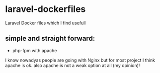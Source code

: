 # laravel-dockerfiles
Laravel Docker files which I find usefull 


## simple and straight forward:
- php-fpm with apache

I know nowadyas people are going with Nginx but for most project I think apache is ok. also apache is not a weak option at all (my opinion)!
